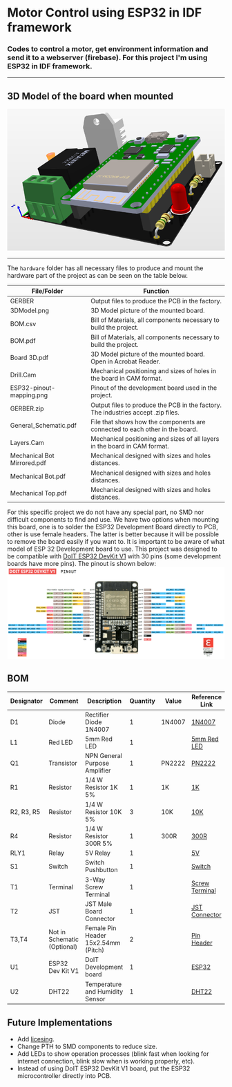 # Motor Control using ESP32 in IDF framework
### Codes to control a motor, get environment information and send it to a webserver (firebase). For this project I'm using ESP32 in IDF framework.

______________

## 3D Model of the board when mounted

![3D Model](https://github.com/clfregis/motor_control/blob/master/hardware/3DModel.png)

______________

The `hardware` folder has all necessary files to produce and mount the hardware part of the project as can be seen on the table below.

|File/Folder                |Function                                                                         |
|---------------------------|---------------------------------------------------------------------------------|
|GERBER                     |Output files to produce the PCB in the factory.                                  |
|3DModel.png                |3D Model picture of the mounted board.                                           |
|BOM.csv                    |Bill of Materials, all components necessary to build the project.                |
|BOM.pdf                    |Bill of Materials, all components necessary to build the project.                |
|Board 3D.pdf               |3D Model picture of the mounted board. Open in Acrobat Reader.                   |
|Drill.Cam                  |Mechanical positioning and sizes of holes in the board in CAM format.            |
|ESP32-pinout-mapping.png   |Pinout of the development board used in the project.                             |
|GERBER.zip                 |Output files to produce the PCB in the factory. The industries accept .zip files.|
|General_Schematic.pdf      |File that shows how the components are connected to each other in the board.     |
|Layers.Cam                 |Mechanical positioning and sizes of all layers in the board in CAM format.       |
|Mechanical Bot Mirrored.pdf|Mechanical designed with sizes and holes distances.                              |
|Mechanical Bot.pdf         |Mechanical designed with sizes and holes distances.                              |
|Mechanical Top.pdf         |Mechanical designed with sizes and holes distances.                              |	

For this specific project we do not have any special part, no SMD nor difficult components to find and use. We have two options when mounting this board, one is to solder the ESP32 Development Board directly to PCB, other is use female headers. The latter is better because it will be possible to remove the board easily if you want to.
It is important to be aware of what model of ESP 32 Development board to use. This project was designed to be compatible with [DoIT ESP32 DevKit V1](https://docs.platformio.org/en/latest/boards/espressif32/esp32doit-devkit-v1.html) with 30 pins (some development boards have more pins). The pinout is shown below:
![DoIT ESP32 DevKit V1](https://github.com/clfregis/motor_control/blob/master/hardware/ESP32-pinout-mapping.png)


## BOM

|Designator|Comment                    |Description                        |Quantity|Value |Reference Link                                                          |
|----------|---------------------------|-----------------------------------|--------|------|------------------------------------------------------------------------|
|D1        |Diode                      |Rectifier Diode 1N4007             |1       |1N4007|[1N4007](https://lcsc.com/product-detail/Others_GW-1N4007_C331633.html) |
|L1        |Red LED                    |5mm Red LED                        |1       |      |[5mm Red LED](https://lcsc.com/product-detail/Others_TOGIALED-TJ-L5FYTGHRMBCSFLC4R-A5_C331027.html)|
|Q1        |Transistor                 |NPN General Purpose Amplifier      |1       |PN2222|[PN2222](https://lcsc.com/product-detail/Transistors-NPN-PNP_ON-Semiconductor-ON-PN2222ATFR_C184875.html)|
|R1        |Resistor                   |1/4 W Resistor 1K 5%               |1       |1K    |[1K](https://lcsc.com/product-detail/Carbon-Film-Resistors_CCO-Chian-Chia-Elec-CF1-4W-1KR-5-T52_C120055.html)|
|R2, R3, R5|Resistor                   |1/4 W Resistor 10K 5%              |3       |10K   |[10K](https://lcsc.com/product-detail/Carbon-Film-Resistors_UNI-ROYAL-Uniroyal-Elec-CFR0W4J0103A50_C61299.html)|
|R4        |Resistor                   |1/4 W Resistor 300R 5%             |1       |300R  |[300R](https://lcsc.com/product-detail/Carbon-Film-Resistors_UNI-ROYAL-Uniroyal-Elec-CFR0W4J0301A50_C69881.html)|
|RLY1      |Relay                      |5V Relay                           |1       |      |[5V](https://lcsc.com/product-detail/Relays_SRD-05VDC-SL-C_C35449.html)|
|S1        |Switch                     |Switch Pushbutton                  |1       |      |[Switch](https://lcsc.com/product-detail/Tactile-Switches_Korean-Hroparts-Elec-K2-6639DP-V4SW-04_C89914.html)|
|T1        |Terminal                   |3-Way Screw Terminal               |1       |      |[Screw Terminal](https://lcsc.com/product-detail/Screw-terminal_DIBO-DB126V-5-0-3P_C395850.html)|
|T2        |JST                        |JST Male Board Connector           |1       |      |[JST Connector](https://lcsc.com/product-detail/Wire-To-Board-Wire-To-Wire-Connector_JST-Sales-America_B2B-XH-2-LF-SN_JST-Sales-America-B2B-XH-2-LF-SN_C158014.html)|
|T3,T4     |Not in Schematic (Optional)|Female Pin Header 15x2.54mm (Pitch)|2       |      |[Pin Header](https://lcsc.com/product-detail/Pin-Header-Female-Header_Ckmtw-Shenzhen-Cankemeng-C124408_C124408.html)|
|U1        |ESP32 Dev Kit V1           |DoIT Development board             |1       |      |[ESP32](https://github.com/SmartArduino/SZDOITWiKi/wiki/ESP8266---ESP32)|
|U2        |DHT22                      |Temperature and Humidity Sensor    |1       |      |[DHT22]()         |

## Future Implementations

+ Add [licesing](https://forum.mysensors.org/topic/3096/open-hardware-licensing).
+ Change PTH to SMD components to reduce size.
+ Add LEDs to show operation processes (blink fast when looking for internet connection, blink slow when is working properly, etc).
+ Instead of using DoIT ESP32 DevKit V1 board, put the ESP32 microcontroller directly into PCB.